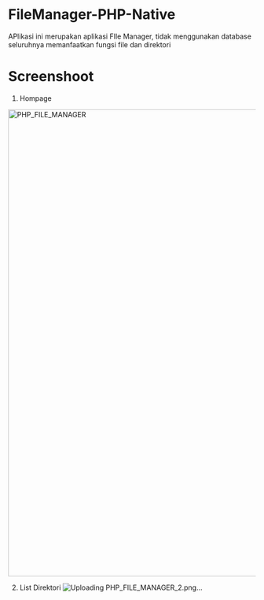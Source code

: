 # FileManager-PHP-Native
APlikasi ini merupakan aplikasi FIle Manager, tidak menggunakan database seluruhnya memanfaatkan fungsi file dan direktori

# Screenshoot
1. Hompage
<img width="949" alt="PHP_FILE_MANAGER" src="https://github.com/oyasuryana/FileManager-PHP-Native/assets/40240886/5ba1fc8e-ed23-4321-9315-e7ab144502c0">

2. List Direktori
![Uploading PHP_FILE_MANAGER_2.png…]()

